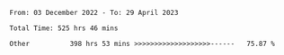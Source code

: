 <!--START_SECTION:waka-->

```text
From: 03 December 2022 - To: 29 April 2023

Total Time: 525 hrs 46 mins

Other          398 hrs 53 mins >>>>>>>>>>>>>>>>>>>------   75.87 %
```

<!--END_SECTION:waka-->